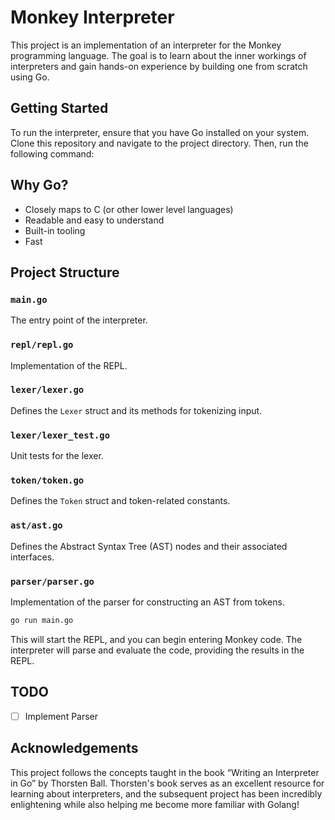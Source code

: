 # Monkey Interpreter

This project is an implementation of an interpreter for the Monkey programming language. The goal is to learn about the inner workings of interpreters and gain hands-on experience by building one from scratch using Go.

## Getting Started

To run the interpreter, ensure that you have Go installed on your system. Clone this repository and navigate to the project directory. Then, run the following command:

## Why Go?

- Closely maps to C (or other lower level languages)
- Readable and easy to understand
- Built-in tooling
- Fast

## Project Structure

### `main.go`
The entry point of the interpreter.

### `repl/repl.go`
Implementation of the REPL.

### `lexer/lexer.go`
Defines the `Lexer` struct and its methods for tokenizing input.

### `lexer/lexer_test.go`
Unit tests for the lexer.

### `token/token.go`
Defines the `Token` struct and token-related constants.

### `ast/ast.go`
Defines the Abstract Syntax Tree (AST) nodes and their associated interfaces.

### `parser/parser.go`
Implementation of the parser for constructing an AST from tokens.

```bash
go run main.go
```

This will start the REPL, and you can begin entering Monkey code. The interpreter will parse and evaluate the code, providing the results in the REPL.

## TODO
- [ ] Implement Parser

## Acknowledgements
This project follows the concepts taught in the book “Writing an Interpreter in Go” by Thorsten Ball. Thorsten's book serves as an excellent resource for learning about interpreters, and the subsequent project has been incredibly enlightening while also helping me become more familiar with Golang!